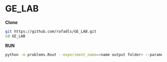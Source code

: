# GE_LAB

**Clone**

```bash
git https://github.com/rafadls/GE_LAB.git
cd GE_LAB
```

**RUN**

```bash
python -m problems.Rout --experiment_name=<name output folder> --parameters=<pareameters file> --algorithm=<GE algorithm>
```
